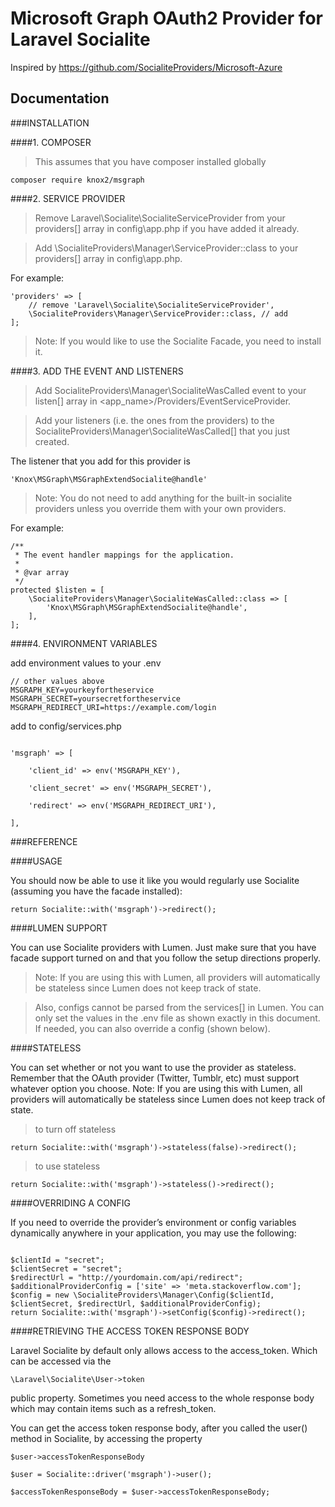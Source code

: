 # Microsoft Graph OAuth2 Provider for Laravel Socialite

Inspired by <a href="https://github.com/SocialiteProviders/Microsoft-Azure">https://github.com/SocialiteProviders/Microsoft-Azure</a>


## Documentation


###INSTALLATION

####1. COMPOSER

>  This assumes that you have composer installed globally

```composer require knox2/msgraph```

####2. SERVICE PROVIDER

>Remove Laravel\Socialite\SocialiteServiceProvider from your providers[] array in config\app.php if you have added it already.

>Add \SocialiteProviders\Manager\ServiceProvider::class to your providers[] array in config\app.php.

For example:

```
'providers' => [
    // remove 'Laravel\Socialite\SocialiteServiceProvider',
    \SocialiteProviders\Manager\ServiceProvider::class, // add
];
```
>Note: If you would like to use the Socialite Facade, you need to install it.

####3. ADD THE EVENT AND LISTENERS

>Add SocialiteProviders\Manager\SocialiteWasCalled event to your listen[] array in <app_name>/Providers/EventServiceProvider.

>Add your listeners (i.e. the ones from the providers) to the SocialiteProviders\Manager\SocialiteWasCalled[] that you just created.

The listener that you add for this provider is 
```
'Knox\MSGraph\MSGraphExtendSocialite@handle'
```

>Note: You do not need to add anything for the built-in socialite providers unless you override them with your own providers.

For example:

```
/**
 * The event handler mappings for the application.
 *
 * @var array
 */
protected $listen = [
    \SocialiteProviders\Manager\SocialiteWasCalled::class => [
        'Knox\MSGraph\MSGraphExtendSocialite@handle',
    ],
];
```

####4. ENVIRONMENT VARIABLES

add environment values to your .env

````
// other values above
MSGRAPH_KEY=yourkeyfortheservice
MSGRAPH_SECRET=yoursecretfortheservice
MSGRAPH_REDIRECT_URI=https://example.com/login   
````
add to config/services.php



```

'msgraph' => [

	'client_id' => env('MSGRAPH_KEY'),

    'client_secret' => env('MSGRAPH_SECRET'),
    
    'redirect' => env('MSGRAPH_REDIRECT_URI'),  
    
], 

```

###REFERENCE

####USAGE

You should now be able to use it like you would regularly use Socialite (assuming you have the facade installed):

```
return Socialite::with('msgraph')->redirect();

```

####LUMEN SUPPORT

You can use Socialite providers with Lumen. Just make sure that you have facade support turned on and that you follow the setup directions properly.

>Note: If you are using this with Lumen, all providers will automatically be stateless since Lumen does not keep track of state.

>Also, configs cannot be parsed from the services[] in Lumen. You can only set the values in the .env file as shown exactly in this document. If needed, you can also override a config (shown below).

####STATELESS

You can set whether or not you want to use the provider as stateless. Remember that the OAuth provider (Twitter, Tumblr, etc) must support whatever option you choose.
Note: If you are using this with Lumen, all providers will automatically be stateless since Lumen does not keep track of state.

>to turn off stateless

```
return Socialite::with('msgraph')->stateless(false)->redirect();

```

>to use stateless

```
return Socialite::with('msgraph')->stateless()->redirect();

```

####OVERRIDING A CONFIG

If you need to override the provider’s environment or config variables dynamically anywhere in your application, you may use the following:

```

$clientId = "secret";
$clientSecret = "secret";
$redirectUrl = "http://yourdomain.com/api/redirect";
$additionalProviderConfig = ['site' => 'meta.stackoverflow.com'];
$config = new \SocialiteProviders\Manager\Config($clientId, $clientSecret, $redirectUrl, $additionalProviderConfig);
return Socialite::with('msgraph')->setConfig($config)->redirect();

```
####RETRIEVING THE ACCESS TOKEN RESPONSE BODY

Laravel Socialite by default only allows access to the access\_token. Which can be accessed via the

 ```
 \Laravel\Socialite\User->token
 ``` 
 
 public property. Sometimes you need access to the whole response body which may contain items such as a refresh_token.

You can get the access token response body, after you called the user() method in Socialite, by accessing the property
 ```
 $user->accessTokenResponseBody
 ```

```
$user = Socialite::driver('msgraph')->user();

$accessTokenResponseBody = $user->accessTokenResponseBody;

```
